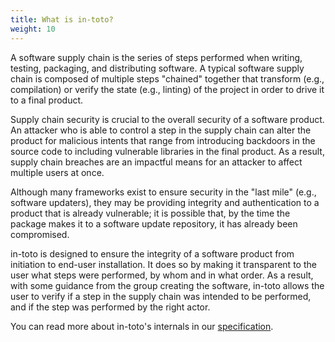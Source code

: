 ```yaml
---
title: What is in-toto?
weight: 10
---
```


A software supply chain is the series of steps performed when writing, testing,
packaging, and distributing software. A typical software supply chain is
composed of multiple steps "chained" together that transform (e.g., compilation)
or verify the state (e.g., linting) of the project in order to drive it to a
final product.

Supply chain security is crucial to the overall security of a software product.
An attacker who is able to control a step in the supply chain can alter the
product for malicious intents that range from introducing backdoors in the
source code to including vulnerable libraries in the final product. As a result,
supply chain breaches are an impactful means for an attacker to affect multiple
users at once.

Although many frameworks exist to ensure security in the "last mile" (e.g.,
software updaters), they may be providing integrity and authentication to a
product that is already vulnerable; it is possible that, by the time the package
makes it to a software update repository, it has already been compromised.

in-toto is designed to ensure the integrity of a software product from
initiation to end-user installation. It does so by making it transparent to the
user what steps were performed, by whom and in what order. As a result, with
some guidance from the group creating the software, in-toto allows the user to
verify if a step in the supply chain was intended to be performed, and if the
step was performed by the right actor.

You can read more about in-toto's internals in our [specification](../specs).
